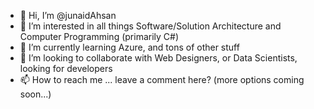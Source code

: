 - 👋 Hi, I’m @junaidAhsan
- 👀 I’m interested in all things Software/Solution Architecture and Computer Programming (primarily C#)
- 🌱 I’m currently learning Azure, and tons of other stuff
- 💞️ I’m looking to collaborate with Web Designers, or Data Scientists, looking for developers
- 📫 How to reach me ... leave a comment here? (more options coming soon...)

<!---
junaidAhsan/junaidAhsan is a ✨ special ✨ repository because its `README.md` (this file) appears on your GitHub profile.
You can click the Preview link to take a look at your changes.
--->
